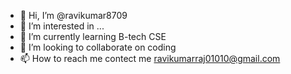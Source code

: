 - 👋 Hi, I’m @ravikumar8709
- 👀 I’m interested in ...
- 🌱 I’m currently learning B-tech CSE
- 💞️ I’m looking to collaborate on coding
- 📫 How to reach me contect me ravikumarraj01010@gmail.com
  <!---
ravikumar8709/ravikumar8709 is a ✨ special ✨ repository because its `README.md` (this file) appears on your GitHub profile.
You can click the Preview link to take a look at your changes.
--->
